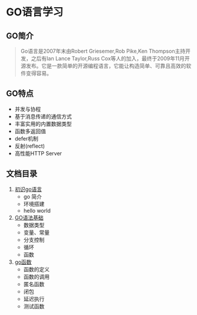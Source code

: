 # GO语言学习
## GO简介
> Go语言是2007年末由Robert Griesemer,Rob Pike,Ken Thompson主持开发，之后有Ian Lance Taylor,Russ Cox等人的加入，最终于2009年11月开源发布。它是一款简单的开源编程语言，它能让构造简单、可靠且高效的软件变得容易。

## GO特点
- 并发与协程
- 基于消息传递的通信方式
- 丰富实用的内置数据类型
- 函数多返回值
- defer机制
- 反射(reflect)
- 高性能HTTP Server


## 文档目录
1. [初识go语言](/doc/01-认识GO.md)
    - go 简介
    - 环境搭建
    - hello world
2. [GO语法基础](/doc/02-GO基础语法.md)
    - 数据类型
    - 变量、常量
    - 分支控制
    - 循环
    - 函数
3. [go函数](/doc/03-GO函数.md)
    - 函数的定义
    - 函数的调用
    - 匿名函数
    - 闭包
    - 延迟执行
    - 测试函数